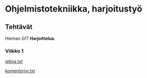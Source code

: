 # Ohjelmistotekniikka, harjoitustyö

## Tehtävät

Hieman *GIT* **Harjoittelua**.

### Viikko 1

[gitlog.txt](laskarit/viikko1/gitlog.txt)

[komentorivi.txt](laskarit/viikko1/komentorivi.txt)
